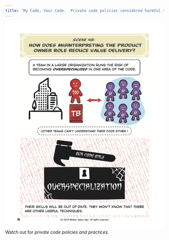 ```yaml
---
title: 'My Code, Your Code.  Private code policies considered harmful to agility.'
---
```

![Private code policies](../images/page-15.png)
Watch out for *private code policies and practices*.  
